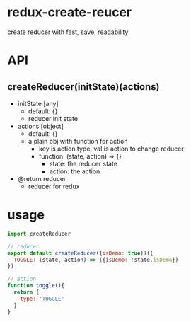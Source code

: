 # redux-create-reucer

create reducer with fast, save, readability

# API

## createReducer(initState)(actions)

- initState [any]
  + default: {}
  + reducer init state
- actions [object]
  + default: {}
  + a plain obj with function for action
    - key is action type, val is action to change reducer
    - function: (state, action) => {}
      * state: the reducer state
      * action: the action
- @return reducer
  + reducer for redux

# usage

```js
import createReducer

// reducer
export default createReducer({isDemo: true})({
  TOGGLE: (state, action) => ({isDemo: !state.isDemo})
})

// action
function toggle(){
  return {
    type: 'TOGGLE'
  }
}
```
